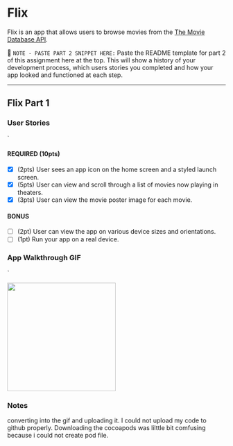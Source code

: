 # Flix

Flix is an app that allows users to browse movies from the [The Movie Database API](http://docs.themoviedb.apiary.io/#).

📝 `NOTE - PASTE PART 2 SNIPPET HERE:` Paste the README template for part 2 of this assignment here at the top. This will show a history of your development process, which users stories you completed and how your app looked and functioned at each step.

---

## Flix Part 1

### User Stories
`

#### REQUIRED (10pts)
- [x] (2pts) User sees an app icon on the home screen and a styled launch screen.
- [x] (5pts) User can view and scroll through a list of movies now playing in theaters.
- [x] (3pts) User can view the movie poster image for each movie.

#### BONUS
- [ ] (2pt) User can view the app on various device sizes and orientations.
- [ ] (1pt) Run your app on a real device.

### App Walkthrough GIF
`



<img src="https://media.giphy.com/media/NVSzfYP0WAPdH8luBx/giphy.gif?cid=790b76118459c83f46654dc251d0176552ca3d7c0c9f1da0&rid=giphy.gif&ct=g" width=250><br>

### Notes
converting into the gif and uploading it. I could not upload my code to github properly. Downloading the cocoapods was lilttle bit comfusing because i could not create pod file. 
